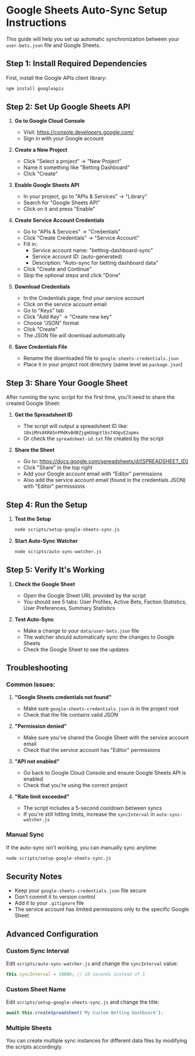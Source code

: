 # Google Sheets Auto-Sync Setup Instructions

This guide will help you set up automatic synchronization between your `user-bets.json` file and Google Sheets.

## Step 1: Install Required Dependencies

First, install the Google APIs client library:

```bash
npm install googleapis
```

## Step 2: Set Up Google Sheets API

1. **Go to Google Cloud Console**
   - Visit: https://console.developers.google.com/
   - Sign in with your Google account

2. **Create a New Project**
   - Click "Select a project" → "New Project"
   - Name it something like "Betting Dashboard"
   - Click "Create"

3. **Enable Google Sheets API**
   - In your project, go to "APIs & Services" → "Library"
   - Search for "Google Sheets API"
   - Click on it and press "Enable"

4. **Create Service Account Credentials**
   - Go to "APIs & Services" → "Credentials"
   - Click "Create Credentials" → "Service Account"
   - Fill in:
     - Service account name: "betting-dashboard-sync"
     - Service account ID: (auto-generated)
     - Description: "Auto-sync for betting dashboard data"
   - Click "Create and Continue"
   - Skip the optional steps and click "Done"

5. **Download Credentials**
   - In the Credentials page, find your service account
   - Click on the service account email
   - Go to "Keys" tab
   - Click "Add Key" → "Create new key"
   - Choose "JSON" format
   - Click "Create"
   - The JSON file will download automatically

6. **Save Credentials File**
   - Rename the downloaded file to `google-sheets-credentials.json`
   - Place it in your project root directory (same level as `package.json`)

## Step 3: Share Your Google Sheet

After running the sync script for the first time, you'll need to share the created Google Sheet:

1. **Get the Spreadsheet ID**
   - The script will output a spreadsheet ID like: `1BxiMVs0XRA5nFMdKvBdBZjgmUUqptlbs74OgvE2upms`
   - Or check the `spreadsheet-id.txt` file created by the script

2. **Share the Sheet**
   - Go to: https://docs.google.com/spreadsheets/d/[SPREADSHEET_ID]
   - Click "Share" in the top right
   - Add your Google account email with "Editor" permissions
   - Also add the service account email (found in the credentials JSON) with "Editor" permissions

## Step 4: Run the Setup

1. **Test the Setup**
   ```bash
   node scripts/setup-google-sheets-sync.js
   ```

2. **Start Auto-Sync Watcher**
   ```bash
   node scripts/auto-sync-watcher.js
   ```

## Step 5: Verify It's Working

1. **Check the Google Sheet**
   - Open the Google Sheet URL provided by the script
   - You should see 5 tabs: User Profiles, Active Bets, Faction Statistics, User Preferences, Summary Statistics

2. **Test Auto-Sync**
   - Make a change to your `data/user-bets.json` file
   - The watcher should automatically sync the changes to Google Sheets
   - Check the Google Sheet to see the updates

## Troubleshooting

### Common Issues:

1. **"Google Sheets credentials not found"**
   - Make sure `google-sheets-credentials.json` is in the project root
   - Check that the file contains valid JSON

2. **"Permission denied"**
   - Make sure you've shared the Google Sheet with the service account email
   - Check that the service account has "Editor" permissions

3. **"API not enabled"**
   - Go back to Google Cloud Console and ensure Google Sheets API is enabled
   - Check that you're using the correct project

4. **"Rate limit exceeded"**
   - The script includes a 5-second cooldown between syncs
   - If you're still hitting limits, increase the `syncInterval` in `auto-sync-watcher.js`

### Manual Sync

If the auto-sync isn't working, you can manually sync anytime:

```bash
node scripts/setup-google-sheets-sync.js
```

## Security Notes

- Keep your `google-sheets-credentials.json` file secure
- Don't commit it to version control
- Add it to your `.gitignore` file
- The service account has limited permissions only to the specific Google Sheet

## Advanced Configuration

### Custom Sync Interval

Edit `scripts/auto-sync-watcher.js` and change the `syncInterval` value:

```javascript
this.syncInterval = 10000; // 10 seconds instead of 5
```

### Custom Sheet Name

Edit `scripts/setup-google-sheets-sync.js` and change the title:

```javascript
await this.createSpreadsheet('My Custom Betting Dashboard');
```

### Multiple Sheets

You can create multiple sync instances for different data files by modifying the scripts accordingly. 